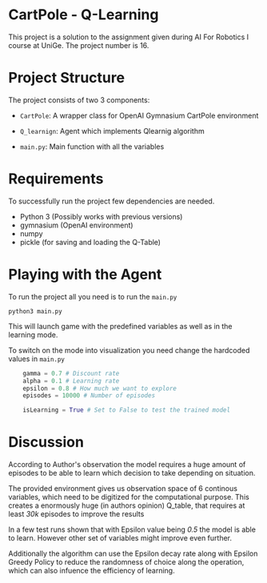 # CartPole - Q-Learning
This project is a solution to the assignment given during AI For Robotics I course at UniGe.
The project number is 16.

# Project Structure
The project consists of two 3 components:
- `CartPole`: A wrapper class for OpenAI Gymnasium CartPole environment
- `Q_learnign`: Agent which implements Qlearnig algorithm

- `main.py`: Main function with all the variables

# Requirements
To successfully run the project few dependencies are needed.

- Python 3 (Possibly works with previous versions)
- gymnasium (OpenAI environment)
- numpy
- pickle (for saving and loading the Q-Table)


# Playing with the Agent
To run the project all you need is to run the `main.py`

```
python3 main.py
```

This will launch game with the predefined variables as well as in the learning mode. 

To switch on the mode into visualization you need change the hardcoded values in `main.py`

```python
    gamma = 0.7 # Discount rate
    alpha = 0.1 # Learning rate
    epsilon = 0.8 # How much we want to explore 
    episodes = 10000 # Number of episodes

    isLearning = True # Set to False to test the trained model
```

# Discussion
According to Author's observation the model requires a huge amount of episodes to be able to learn which decision to take depending on situation. 

The provided environment gives us observation space of 6 continous variables, which need to be digitized for the computational purpose. This creates a enormously huge (in authors opinion) Q_table, that requires at least *30k* episodes to improve the results 

In a few test runs shown that with Epsilon value being *0.5* the model is able to learn. However other set of variables might improve even further. 

Additionally the algorithm can use the Epsilon decay rate along with Epsilon Greedy Policy to reduce the randomness of choice along the operation, which can also infuence the efficiency of learning.